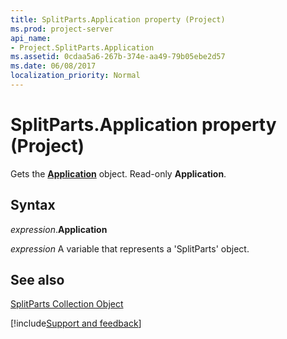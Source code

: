```yaml
---
title: SplitParts.Application property (Project)
ms.prod: project-server
api_name:
- Project.SplitParts.Application
ms.assetid: 0cdaa5a6-267b-374e-aa49-79b05ebe2d57
ms.date: 06/08/2017
localization_priority: Normal
---
```



# SplitParts.Application property (Project)

Gets the  **[Application](Project.Application.md)** object. Read-only **Application**.


## Syntax

_expression_.**Application**

_expression_ A variable that represents a 'SplitParts' object.


## See also


[SplitParts Collection Object](Project.splitparts.md)

[!include[Support and feedback](~/includes/feedback-boilerplate.md)]